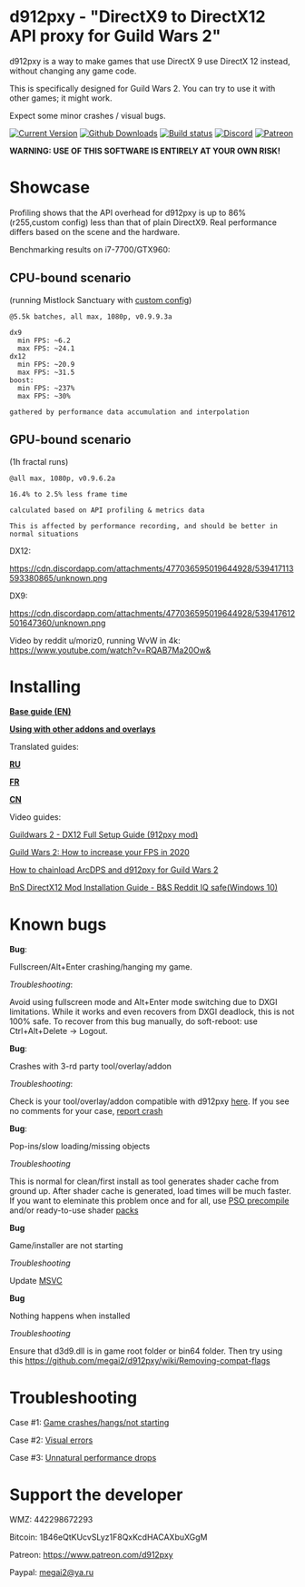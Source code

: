 # d912pxy - "DirectX9 to DirectX12 API proxy for Guild Wars 2"

d912pxy is a way to make games that use DirectX 9 use DirectX 12 instead, without changing any game code.

This is specifically designed for Guild Wars 2.
You can try to use it with other games; it might work.

Expect some minor crashes / visual bugs.

[![Current Version](https://img.shields.io/github/release/megai2/d912pxy)](https://github.com/megai2/d912pxy/releases) 
[![Github Downloads](https://img.shields.io/github/downloads/megai2/d912pxy/total.svg)](https://github.com/megai2/d912pxy/releases) 
[![Build status](https://ci.appveyor.com/api/projects/status/gs8drlb0goyp6h28?svg=true)](https://ci.appveyor.com/project/megai2/d912pxy) 
[![Discord](https://img.shields.io/discord/384735285197537290.svg?logo=discord&logoColor=f0f0f0)](https://discord.gg/fY9KADf) 
[![Patreon](https://img.shields.io/badge/Patreon-Support_the_development-red?logo=patreon&logoColor=f0f0f0)](https://www.patreon.com/d912pxy) 

**WARNING: USE OF THIS SOFTWARE IS ENTIRELY AT YOUR OWN RISK!**

# Showcase

Profiling shows that the API overhead for d912pxy is up to 86% (r255,custom config) less than that of plain DirectX9.
Real performance differs based on the scene and the hardware.

Benchmarking results on i7-7700/GTX960:

## CPU-bound scenario
(running Mistlock Sanctuary
with [custom config](https://cdn.discordapp.com/attachments/545164738288418816/583364425847799818/config.ini))

```
@5.5k batches, all max, 1080p, v0.9.9.3a

dx9
  min FPS: ~6.2
  max FPS: ~24.1
dx12
  min FPS: ~20.9
  max FPS: ~31.5
boost:
  min FPS: ~237%
  max FPS: ~30%
  
gathered by performance data accumulation and interpolation

```

## GPU-bound scenario
(1h fractal runs)

```
@all max, 1080p, v0.9.6.2a

16.4% to 2.5% less frame time

calculated based on API profiling & metrics data

This is affected by performance recording, and should be better in normal situations
```

DX12:

https://cdn.discordapp.com/attachments/477036595019644928/539417113593380865/unknown.png

DX9:

https://cdn.discordapp.com/attachments/477036595019644928/539417612501647360/unknown.png

Video by reddit u/moriz0, running WvW in 4k: https://www.youtube.com/watch?v=RQAB7Ma20Ow&

# Installing

[**Base guide (EN)**](https://github.com/megai2/d912pxy/wiki/Installing)

[**Using with other addons and overlays**](https://github.com/megai2/d912pxy/wiki/Using-with-other-addons-and-overlays)

Translated guides:

[**RU**](https://github.com/megai2/d912pxy/wiki/InstallingRU)

[**FR**](https://www.youtube.com/watch?v=hfSSIBICG6E)

[**CN**](https://hackmd.io/vXa_ukUpQaOaLRBDdXdMLA)

Video guides:

[Guildwars 2 - DX12 Full Setup Guide (912pxy mod)](https://www.youtube.com/watch?v=AhtJA9B55tU)

[Guild Wars 2: How to increase your FPS in 2020](https://www.youtube.com/watch?v=vsJyQKAa8FA)

[How to chainload ArcDPS and d912pxy for Guild Wars 2](https://www.youtube.com/watch?v=0jwbDpzuv3k)

[BnS DirectX12 Mod Installation Guide - B&S Reddit IQ safe(Windows 10)](https://www.youtube.com/watch?v=QkEX4Mgxnv8)


# Known bugs

**Bug**: 

Fullscreen/Alt+Enter crashing/hanging my game.

*Troubleshooting*: 

Avoid using fullscreen mode and Alt+Enter mode switching due to DXGI limitations. 
While it works and even recovers from DXGI deadlock, this is not 100% safe.
To recover from this bug manually, do soft-reboot: use Ctrl+Alt+Delete -> Logout.

**Bug**:

Crashes with 3-rd party tool/overlay/addon 

*Troubleshooting*: 

Check is your tool/overlay/addon compatible with d912pxy [here](https://github.com/megai2/d912pxy/issues/38). 
If you see no comments for your case, [report crash](https://github.com/megai2/d912pxy/wiki/Reporting-crashes)

**Bug**:

Pop-ins/slow loading/missing objects

*Troubleshooting*

This is normal for clean/first install as tool generates shader cache from ground up.
After shader cache is generated, load times will be much faster.
If you want to eleminate this problem once and for all, use [PSO precompile](https://github.com/megai2/d912pxy/wiki/Using-PSO-precompile)
and/or ready-to-use shader [packs](https://github.com/megai2/d912pxy/wiki/Shader-packs)

**Bug**

Game/installer are not starting

*Troubleshooting*

Update [MSVC](https://support.microsoft.com/en-us/help/2977003/the-latest-supported-visual-c-downloads)

**Bug**

Nothing happens when installed

*Troubleshooting*

Ensure that d3d9.dll is in game root folder or bin64 folder.
Then try using this https://github.com/megai2/d912pxy/wiki/Removing-compat-flags

# Troubleshooting

Case #1: [Game crashes/hangs/not starting](https://github.com/megai2/d912pxy/wiki/Reporting-crashes)

Case #2: [Visual errors](https://github.com/megai2/d912pxy/wiki/Reporting-visual-errors)

Case #3: [Unnatural performance drops](https://github.com/megai2/d912pxy/wiki/Reporting-performance-issues)

# Support the developer

WMZ: 442298672293

Bitcoin: 1B46eQtKUcvSLyz1F8QxKcdHACAXbuXGgM

Patreon: https://www.patreon.com/d912pxy

Paypal: megai2@ya.ru
